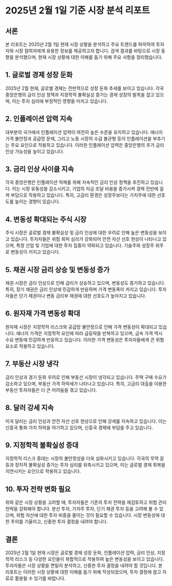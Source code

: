 # 2025년 2월 1일 기준 시장 분석 리포트

## 서론

본 리포트는 2025년 2월 1일 현재 시장 상황을 분석하고 주요 트렌드를 파악하여 투자자와 시장 참여자에게 유용한 정보를 제공하고자 합니다. 검색 결과를 바탕으로 시장 동향을 분석했으며, 현재 시장 상황에 대한 이해를 돕기 위해 주요 사항을 정리했습니다.

## 1. 글로벌 경제 성장 둔화

2025년 2월 현재, 글로벌 경제는 전반적으로 성장 둔화 추세를 보이고 있습니다. 각국 중앙은행의 금리 인상 정책과 지정학적 불확실성 증가는 경제 성장의 발목을 잡고 있으며, 이는 투자 심리에 부정적인 영향을 미치고 있습니다.

## 2. 인플레이션 압력 지속

대부분의 국가에서 인플레이션 압력이 여전히 높은 수준을 유지하고 있습니다. 에너지 가격 불안정과 공급망 문제, 그리고 노동 시장의 수급 불균형 등이 인플레이션을 부추기는 주요 요인으로 작용하고 있습니다. 이러한 인플레이션 압력은 중앙은행의 추가 금리 인상 가능성을 높이고 있습니다.

## 3. 금리 인상 사이클 지속

각국 중앙은행은 인플레이션 억제를 위해 지속적인 금리 인상 정책을 추진하고 있습니다. 이는 시장 유동성을 감소시키고, 기업의 자금 조달 비용을 증가시켜 경제 전반에 걸쳐 부담으로 작용하고 있습니다. 특히, 고금리 환경은 성장주보다는 가치주에 대한 선호도를 높이는 경향이 있습니다.

## 4. 변동성 확대되는 주식 시장

주식 시장은 글로벌 경제 불확실성 및 금리 인상에 대한 우려로 인해 높은 변동성을 보이고 있습니다. 투자자들은 위험 회피 심리가 강화되어 안전 자산 선호 현상이 나타나고 있으며, 특정 산업 및 기업에 대한 투자 집중이 약화되고 있습니다. 기술주와 성장주 위주로 변동성이 커지고 있습니다.

## 5. 채권 시장 금리 상승 및 변동성 증가

채권 시장은 금리 인상으로 인해 금리가 상승하고 있으며, 변동성도 증가하고 있습니다. 특히, 장기 채권은 금리 인상에 민감하게 반응하며 가격 변동폭이 커지고 있습니다. 투자자들은 단기 채권이나 변동 금리부 채권에 대한 선호도가 높아지고 있습니다.

## 6. 원자재 가격 변동성 확대

원자재 시장은 지정학적 리스크와 공급망 불안정으로 인해 가격 변동성이 확대되고 있습니다. 에너지 가격은 지정학적 요인에 따라 급등락을 반복하고 있으며, 금속 가격 역시 수요 변동에 민감하게 반응하고 있습니다. 이러한 가격 변동성은 투자자들에게 큰 위험 요소로 작용하고 있습니다.

## 7. 부동산 시장 냉각

금리 인상과 경기 둔화 우려로 인해 부동산 시장이 냉각되고 있습니다. 주택 구매 수요가 감소하고 있으며, 부동산 가격 하락세가 나타나고 있습니다. 특히, 고금리 대출을 이용한 부동산 투자자들은 더 큰 어려움을 겪고 있습니다.

## 8. 달러 강세 지속

미국 달러는 금리 인상과 안전 자산 선호 현상으로 인해 강세를 지속하고 있습니다. 이는 신흥국 통화 가치 하락을 야기하고 있으며, 신흥국 경제에 부담을 주고 있습니다.

## 9. 지정학적 불확실성 증대

지정학적 리스크 증대는 시장의 불안정성을 더욱 심화시키고 있습니다. 각국의 무역 갈등과 정치적 불확실성 증가는 투자 심리를 위축시키고 있으며, 이는 글로벌 경제 회복을 지연시키는 요인으로 작용하고 있습니다.

## 10. 투자 전략 변화 필요

위와 같은 시장 상황을 고려할 때, 투자자들은 기존의 투자 전략을 재검토하고 위험 관리 전략을 강화해야 합니다. 분산 투자, 가치주 투자, 단기 채권 투자 등을 고려해 볼 수 있으며, 위험 자산에 대한 투자 비중을 줄이는 것이 필요할 수 있습니다. 시장 변동성에 대한 주의를 기울이고, 신중한 투자 결정을 내려야 합니다.

## 결론

2025년 2월 1일 현재 시장은 글로벌 경제 성장 둔화, 인플레이션 압력, 금리 인상, 지정학적 리스크 등 다양한 요인들이 복합적으로 작용하여 높은 변동성을 보이고 있습니다. 투자자들은 시장 상황을 면밀히 분석하고, 신중한 투자 결정을 내려야 할 것입니다. 본 리포트는 이러한 시장 상황에 대한 이해를 돕기 위해 작성되었으며, 투자 결정에 참고 자료로 활용될 수 있기를 바랍니다.